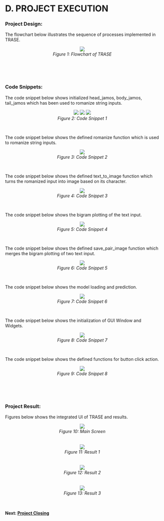 # D. PROJECT EXECUTION
### **Project Design:**

The flowchart below illustrates the sequence of processes implemented in TRASE.
<br>
<p align="center">
    <img src="https://github.com/Nahvin00/TRASE-Trademark-Similarity-Identification/blob/main/PMP/assets/19.png">
  <br> <em>Figure 1: Flowchart of TRASE</em>
</p>
<br>
<br>
<br>

### **Code Snippets:**

The code snippet below shows initialized head_jamos, body_jamos, tail_jamos which has been used to romanize string inputs.
<br>
<p align="center">
    <img src="https://github.com/Nahvin00/TRASE-Trademark-Similarity-Identification/blob/main/PMP/assets/1.png">
  <img src="https://github.com/Nahvin00/TRASE-Trademark-Similarity-Identification/blob/main/PMP/assets/2.png">
  <img src="https://github.com/Nahvin00/TRASE-Trademark-Similarity-Identification/blob/main/PMP/assets/3.png">
  <br> <em>Figure 2: Code Snippet 1</em>
</p>
<br>

The code snippet below shows the defined romanize function which is used to romanize string inputs.
<br>
<p align="center">
    <img src="https://github.com/Nahvin00/TRASE-Trademark-Similarity-Identification/blob/main/PMP/assets/4.png">
  <br> <em>Figure 3: Code Snippet 2</em>
</p>
<br>

The code snippet below shows the defined text_to_image function which turns the romanized input into image based on its character.
<br>
<p align="center">
    <img src="https://github.com/Nahvin00/TRASE-Trademark-Similarity-Identification/blob/main/PMP/assets/5.png">
  <br> <em>Figure 4: Code Snippet 3</em>
</p>
<br>

The code snippet below shows the bigram plotting of the text input.
<br>
<p align="center">
    <img src="https://github.com/Nahvin00/TRASE-Trademark-Similarity-Identification/blob/main/PMP/assets/6.png">
  <br> <em>Figure 5: Code Snippet 4</em>
</p>
<br>

The code snippet below shows the defined save_pair_image function which merges the bigram plotting of two text input.
<br>
<p align="center">
    <img src="https://github.com/Nahvin00/TRASE-Trademark-Similarity-Identification/blob/main/PMP/assets/7.png">
  <br> <em>Figure 6: Code Snippet 5</em>
</p>
<br>

The code snippet below shows the model loading and prediction.
<br>
<p align="center">
    <img src="https://github.com/Nahvin00/TRASE-Trademark-Similarity-Identification/blob/main/PMP/assets/8.png">
  <br> <em>Figure 7: Code Snippet 6</em>
</p>
<br>

The code snippet below shows the initialization of GUI Window and Widgets.
<br>
<p align="center">
    <img src="https://github.com/Nahvin00/TRASE-Trademark-Similarity-Identification/blob/main/PMP/assets/9.png">
  <br> <em>Figure 8: Code Snippet 7</em>
</p>
<br>

The code snippet below shows the defined functions for button click action.
<br>
<p align="center">
    <img src="https://github.com/Nahvin00/TRASE-Trademark-Similarity-Identification/blob/main/PMP/assets/10.png">
  <br> <em>Figure 9: Code Snippet 8</em>
</p>
<br>
<br>
<br>

### **Project Result:**

Figures below shows the integrated UI of TRASE and results.
<p align="center">
    <img src="https://github.com/Nahvin00/TRASE-Trademark-Similarity-Identification/blob/main/PMP/assets/15.png">
  <br> <em>Figure 10: Main Screen</em>
    <br> <br> <br>
    <img src="https://github.com/Nahvin00/TRASE-Trademark-Similarity-Identification/blob/main/PMP/assets/16.png">
  <br> <em>Figure 11: Result 1</em>
    <br> <br> <br>
    <img src="https://github.com/Nahvin00/TRASE-Trademark-Similarity-Identification/blob/main/PMP/assets/17.png">
  <br> <em>Figure 12: Result 2</em>
    <br> <br> <br>
    <img src="https://github.com/Nahvin00/TRASE-Trademark-Similarity-Identification/blob/main/PMP/assets/18.png">
  <br> <em>Figure 13: Result 3</em>
</p>

<br><br>
**Next: [Project Closing](https://github.com/Nahvin00/TRASE-Trademark-Similarity-Identification/edit/main/PMP/E_PROJECT_CLOSING.md)**
